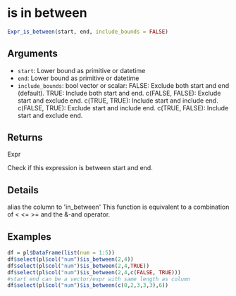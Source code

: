 # is in between

```r
Expr_is_between(start, end, include_bounds = FALSE)
```

## Arguments

- `start`: Lower bound as primitive or datetime
- `end`: Lower bound as primitive or datetime
- `include_bounds`: bool vector or scalar: FALSE: Exclude both start and end (default). TRUE: Include both start and end. c(FALSE, FALSE): Exclude start and exclude end. c(TRUE, TRUE): Include start and include end. c(FALSE, TRUE): Exclude start and include end. c(TRUE, FALSE): Include start and exclude end.

## Returns

Expr

Check if this expression is between start and end.

## Details

alias the column to 'in_between' This function is equivalent to a combination of < <= >= and the &-and operator.

## Examples

```r
df = pl$DataFrame(list(num = 1:5))
df$select(pl$col("num")$is_between(2,4))
df$select(pl$col("num")$is_between(2,4,TRUE))
df$select(pl$col("num")$is_between(2,4,c(FALSE, TRUE)))
#start end can be a vector/expr with same length as column
df$select(pl$col("num")$is_between(c(0,2,3,3,3),6))
```